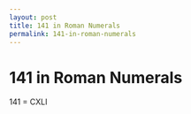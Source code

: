 ```yaml
---
layout: post
title: 141 in Roman Numerals
permalink: 141-in-roman-numerals
---
```


# 141 in Roman Numerals

141 = CXLI

